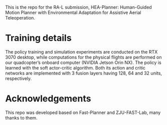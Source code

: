This is the repo for the RA-L submission, HEA-Planner: Human-Guided Motion Planner with Environmental Adaptation for Assistive Aerial Teleoperation.

# Training details
The policy training and simulation experiments are conducted on the RTX 3070 desktop, while computations for the physical flights are performed on our quadcopter’s onboard computer (NVIDIA Jetson Orin NX). 
The policy is learned with the soft actor-critic algorithm. Both its action and critic networks are implemented with 3 fusion layers having 128, 64 and 32 units, respectively. 

# Acknowledgements
This repo was developed based on Fast-Planner and ZJU-FAST-Lab, many thanks to them.
